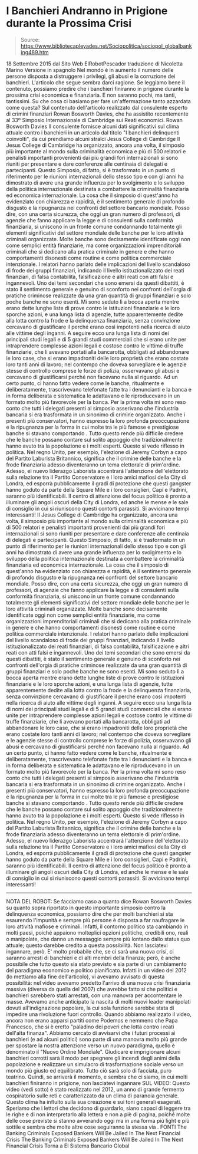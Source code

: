 # I Banchieri Andranno in Prigione durante la Prossima Crisi

> Source: https://www.bibliotecapleyades.net/Sociopolitica/sociopol_globalbanking489.htm

18 Settembre 2015
dal Sito Web ElRobotPescador
traduzione di Nicoletta Marino
Versione in spagnolo
Nel mondo è in aumento il numero delle persone disposta a distruggere i privilegi, gli abusi e la corruzione dei banchieri.
L'articolo che segue sembra darci ragione.
Se leggiamo bene il contenuto, possiamo predire che i banchieri finiranno in prigione durante la prossima crisi economica e finanziaria. E non saranno pochi, ma tanti, tantissimi.
Su che cosa ci basiamo per fare un'affermazione tanto azzardata come questa?
Sul contenuto dell'articolo realizzato dal consulente esperto di crimini finanziari Rowan Bosworth Davies, che ha assistito recentemente al 33º Simposio Internazionale di Cambridge sui Reati economici.
Rowan Bosworth Davies
Il consulente fornisce alcuni dati significativi sul clima attuale contro i banchieri in un articolo dal titolo "I banchieri delinquenti coinvolti", da cui prendiamo alcuni stralci
Jesus College di Cambridge
Il Jesus College di Cambridge ha organizzato, ancora una volta, il simposio più importante al mondo sulla criminalità economica e più di 500 relatori e penalisti importanti provenienti dai più grandi fori internazionali si sono riuniti per presentare e dare conferenze alle centinaia di delegati e partecipanti. Questo Simposio, di fatto, si è trasformato in un punto di riferimento per le riunioni internazionali dello stesso tipo e con gli anni ha dimostrato di avere una grande influenza per lo svolgimento e lo sviluppo della politica internazionale destinata a combattere la criminalità finanziaria ed economica internazionale. La cosa che il simposio di quest'anno ha evidenziato con chiarezza e rapidità, è il sentimento generale di profondo disgusto e la ripugnanza nei confronti del settore bancario mondiale. Posso dire, con una certa sicurezza, che oggi un gran numero di professori, di agenzie che fanno applicare la legge e di consulenti sulla conformità finanziaria, si uniscono in un fronte comune condannando totalmente gli elementi significativi del settore mondiale delle banche per le loro attività criminali organizzate. Molte banche sono decisamente identificate oggi non come semplici entità finanziarie, ma come organizzazioni imprenditoriali criminali che si dedicano alla pratica criminale in genere e che hanno comportamenti disonesti come routine e come politica commerciale intenzionale. I relatori hanno parlato delle implicazioni del livello scandaloso di frode dei gruppi finanziari, indicando il livello istituzionalizzato dei reati finanziari, di falsa contabilità, falsificazione e altri reati con atti falsi e ingannevoli. Uno dei temi secondari che sono emersi da questi dibattiti, è stato il sentimento generale e genuino di sconforto nei confronti dell'orgia di pratiche criminose realizzate da una gran quantità di gruppi finanziari e solo poche banche ne sono esenti. Mi sono seduto lì a bocca aperta mentre erano dette lunghe liste di prove contro le istituzioni finanziarie e le loro sporche azioni, e una lunga lista di agenzie, tutte apparentemente dedite alla lotta contro la frode e la delinquenza finanziaria, senza convinzione cercavano di giustificare il perché erano così impotenti nella ricerca di aiuto alle vittime degli inganni. A seguire ecco una lunga lista di nomi dei principali studi legali e di 5 grandi studi commerciali che si erano unite per intraprendere complesse azioni legali e costose contro le vittime di truffe finanziarie, che li avevano portati alla bancarotta, obbligati ad abbandonare le loro case, che si erano impadroniti delle loro proprietà che erano costate loro tanti anni di lavoro; nel contempo che doveva sorvegliare e le agenzie stesse di controllo comprese le forze di polizia, osservavano gli abusi e cercavano di giustificarsi perché non facevano nulla al riguardo. Ad un certo punto, ci hanno fatto vedere come le banche, ritualmente e deliberatamente, trascrivevano telefonate fatte tra i denuncianti e la banca e in forma deliberata e sistematica le adattavano e le riproducevano in un formato molto più favorevole per la banca. Per la prima volta mi sono reso conto che tutti i delegati presenti al simposio asserivano che l'industria bancaria si era trasformata in un sinonimo di crimine organizzato. Anche i presenti più conservatori, hanno espresso la loro profonda preoccupazione e la ripugnanza per la forma in cui molte tra le più famose e prestigiose banche si stavano comportando . Tutto questo rende più difficile credere che le banche possano contare sul solito appoggio che tradizionalmente hanno avuto tra la popolazione e i molti esperti. Questo si vede riflesso in politica. Nel regno Unito, per esempio, l'elezione di Jeremy Corbyn a capo del Partito Laburista Britannico, significa che il crimine delle banche e la frode finanziaria adesso diventeranno un tema elettorale di prim'ordine. Adesso, el nuevo liderazgo Laborista accentrará l'attenzione dell'elettorato sulla relazione tra il Partito Conservatore e i loro amici mafiosi della City di Londra, ed esporrà pubblicamente il gradi di protezione che questi gangster hanno goduto da parte della Square Mile e i loro consiglieri, Capi e Padrini, saranno più identificabili. Il centro di attenzione del focus politico è pronto a illuminare gli angoli oscuri della City di Londra, ed anche le mense e le sale di consiglio in cui si riuniscono questi contorti parassiti. Si avvicinano tempi interessanti!
Il Jesus College di Cambridge ha organizzato, ancora una volta, il simposio più importante al mondo sulla criminalità economica e più di 500 relatori e penalisti importanti provenienti dai più grandi fori internazionali si sono riuniti per presentare e dare conferenze alle centinaia di delegati e partecipanti.
Questo Simposio, di fatto, si è trasformato in un punto di riferimento per le riunioni internazionali dello stesso tipo e con gli anni ha dimostrato di avere una grande influenza per lo svolgimento e lo sviluppo della politica internazionale destinata a combattere la criminalità finanziaria ed economica internazionale.
La cosa che il simposio di quest'anno ha evidenziato con chiarezza e rapidità, è il sentimento generale di profondo disgusto e la ripugnanza nei confronti del settore bancario mondiale.
Posso dire, con una certa sicurezza, che oggi un gran numero di professori, di agenzie che fanno applicare la legge e di consulenti sulla conformità finanziaria, si uniscono in un fronte comune condannando totalmente gli elementi significativi del settore mondiale delle banche per le loro attività criminali organizzate.
Molte banche sono decisamente identificate oggi non come semplici entità finanziarie, ma come organizzazioni imprenditoriali criminali che si dedicano alla pratica criminale in genere e che hanno comportamenti disonesti come routine e come politica commerciale intenzionale.
I relatori hanno parlato delle implicazioni del livello scandaloso di frode dei gruppi finanziari, indicando il livello istituzionalizzato dei reati finanziari, di falsa contabilità, falsificazione e altri reati con atti falsi e ingannevoli.
Uno dei temi secondari che sono emersi da questi dibattiti, è stato il sentimento generale e genuino di sconforto nei confronti dell'orgia di pratiche criminose realizzate da una gran quantità di gruppi finanziari e solo poche banche ne sono esenti.
Mi sono seduto lì a bocca aperta mentre erano dette lunghe liste di prove contro le istituzioni finanziarie e le loro sporche azioni, e una lunga lista di agenzie, tutte apparentemente dedite alla lotta contro la frode e la delinquenza finanziaria, senza convinzione cercavano di giustificare il perché erano così impotenti nella ricerca di aiuto alle vittime degli inganni.
A seguire ecco una lunga lista di nomi dei principali studi legali e di 5 grandi studi commerciali che si erano unite per intraprendere complesse azioni legali e costose contro le vittime di truffe finanziarie, che li avevano portati alla bancarotta, obbligati ad abbandonare le loro case, che si erano impadroniti delle loro proprietà che erano costate loro tanti anni di lavoro; nel contempo che doveva sorvegliare e le agenzie stesse di controllo comprese le forze di polizia, osservavano gli abusi e cercavano di giustificarsi perché non facevano nulla al riguardo.
Ad un certo punto, ci hanno fatto vedere come le banche, ritualmente e deliberatamente, trascrivevano telefonate fatte tra i denuncianti e la banca e in forma deliberata e sistematica le adattavano e le riproducevano in un formato molto più favorevole per la banca.
Per la prima volta mi sono reso conto che tutti i delegati presenti al simposio asserivano che l'industria bancaria si era trasformata in un sinonimo di crimine organizzato.
Anche i presenti più conservatori, hanno espresso la loro profonda preoccupazione e la ripugnanza per la forma in cui molte tra le più famose e prestigiose banche si stavano comportando .
Tutto questo rende più difficile credere che le banche possano contare sul solito appoggio che tradizionalmente hanno avuto tra la popolazione e i molti esperti.
Questo si vede riflesso in politica.
Nel regno Unito, per esempio, l'elezione di Jeremy Corbyn a capo del Partito Laburista Britannico, significa che il crimine delle banche e la frode finanziaria adesso diventeranno un tema elettorale di prim'ordine.
Adesso, el nuevo liderazgo Laborista accentrará l'attenzione dell'elettorato sulla relazione tra il Partito Conservatore e i loro amici mafiosi della City di Londra, ed esporrà pubblicamente il gradi di protezione che questi gangster hanno goduto da parte della Square Mile e i loro consiglieri, Capi e Padrini, saranno più identificabili.
Il centro di attenzione del focus politico è pronto a illuminare gli angoli oscuri della City di Londra, ed anche le mense e le sale di consiglio in cui si riuniscono questi contorti parassiti.
Si avvicinano tempi interessanti!
***
NOTA DEL ROBOT:
Se facciamo caso a quanto dice Rowan Bosworth Davies su quanto sopra riportato in questo importante simposio contro la delinquenza economica, possiamo dire che per molti banchieri si sta esaurendo l'impunità e sempre più persone è disposta a far naufragare le loro attività mafiose e criminali.
Infatti, il contorno politico sta cambiando in molti paesi, poiché appaiono molteplici opzioni politiche, credibili ono, reali o manipolate, che danno un messaggio sempre più lontano dallo status quo attuale; questo darebbe credito a questa possibilità.
Non lasciatevi ingannare, però.
E' molto probabile che, se ci sarà una nuova crisi, ci saranno arresti di banchieri e di alti membri della finanza; però, è anche possibile che tutto questo sia stato previsto e sia parte di un cambiamento del paradigma economico e politico pianificato.
Infatti in un video del 2012 (lo mettiamo alla fine dell'articolo), vi avevamo avvisato di questa possibilità: nel video avevamo predetto l'arrivo di una nuova crisi finanziaria massiva (diversa da quella del 2007) che avrebbe fatto sì che politici e banchieri sarebbero stati arrestati, con una manovra per accontentare le masse.
Avevamo anche anticipato la nascita di molti nuovi leader manipolati dovuti all'indignazione popolare, la cui sola funzione sarebbe stata di impedire una rivoluzione fuori controllo.
Quando abbiamo realizzato il video, ancora non erano apparsi partiti come Podemos e nemmeno che Papa Francesco, che si è eretto "paladino dei poveri che lotta contro i reati dell'alta finanza".
Abbiamo cercato di avvisarvi che i futuri processi ai banchieri (e ad alcuni politici) sono parte di una manovra molto più grande per spostare la nostra attenzione verso un nuovo paradigma, quello è denominato il "Nuovo Ordine Mondiale".
Giudicare e imprigionare alcuni banchieri corrotti sarà il modo per spegnere gli incendi degli animi della popolazione e realizzare un simulacro di trasformazione sociale verso un mondo più giusto ed equilibrato.
Tutto ciò sarà solo di facciata, puro teatrino.
Quindi, se arriverà il momento, e sembra che ci siamo, in cui molti banchieri finiranno in prigione, non lasciatevi ingannare
SUL VIDEO:
Questo video (vedi sotto) è stato realizzato nel 2012, un anno di grande fermento cospiratorio sulle reti e caratterizzato da un clima di paranoia generale. Questo clima ha influito sulla sua creazione e sui toni generali esagerati.
Speriamo che i lettori che decidono di guardarlo, siano capaci di leggere tra le righe e di non interpretarlo alla lettera e non a piè di pagina, poiché molte delle cose previste si stanno avverando oggi ma in una forma più light e più sottile e sembra che molte altre cose seguiranno la stessa via .
FONTI
The Banking Criminals Exposed Bankers Will Be Jailed In The Next Financial Crisis
The Banking Criminals Exposed
Bankers Will Be Jailed In The Next Financial Crisis
Torna a El Sistema Bancario Global
